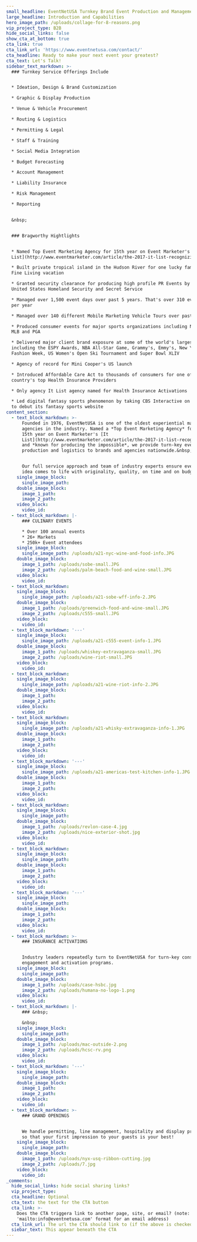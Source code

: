 ```yaml
---
small_headline: EventNetUSA Turnkey Brand Event Production and Management
large_headline: Introduction and Capabilities
hero_image_path: /uploads/collage-for-8-reasons.png
vip_project_type: B2B
hide_social_links: false
show_cta_at_bottom: true
cta_link: true
cta_link_url: 'https://www.eventnetusa.com/contact/'
cta_headline: Ready to make your next event your greatest?
cta_text: Let's Talk!
sidebar_text_markdown: >-
  ### Turnkey Service Offerings Include


  * Ideation, Design & Brand Customization

  * Graphic & Display Production

  * Venue & Vehicle Procurement

  * Routing & Logistics

  * Permitting & Legal

  * Staff & Training

  * Social Media Integration

  * Budget Forecasting

  * Account Management

  * Liability Insurance

  * Risk Management

  * Reporting


  &nbsp;


  ### Bragworthy Hightlights


  * Named Top Event Marketing Agency for 15th year on Event Marketer's [It
  List](http://www.eventmarketer.com/article/the-2017-it-list-recognizing-the-top-100-event-agencies/)

  * Built private tropical island in the Hudson River for one lucky family's
  Fine Living vacation

  * Granted security clearance for producing high profile PR Events by both
  United States Homeland Security and Secret Service

  * Managed over 1,500 event days over past 5 years. That's over 310 event day's
  per year

  * Managed over 140 different Mobile Marketing Vehicle Tours over past 10 years

  * Produced consumer events for major sports organizations including NBA, NFL,
  MLB and PGA

  * Delivered major client brand exposure at some of the world's largest events
  including the ESPY Awards, NBA All-Star Game, Grammy's, Emmy's, New York
  Fashion Week, US Women's Open Ski Tournament and Super Bowl XLIV

  * Agency of record for Mini Cooper's US launch

  * Introduced Affordable Care Act to thousands of consumers for one of the
  country's top Health Insurance Providers

  * Only agency It List agency named for Health Insurance Activations

  * Led digital fantasy sports phenomenon by taking CBS Interactive on the road
  to debut its fantasy sports website
content_section:
  - text_block_markdown: >-
      Founded in 1976, EventNetUSA is one of the oldest experiential marketing
      agencies in the industry. Named a *Top Event Marketing Agency* for the
      15th year on Event Marketer's [It
      List](http://www.eventmarketer.com/article/the-2017-it-list-recognizing-the-top-100-event-agencies/),
      and *known for producing the impossible*, we provide turn-key event
      production and logistics to brands and agencies nationwide.&nbsp;


      Our full service approach and team of industry experts ensure every brand
      idea comes to life with originality, quality, on time and on budget.
    single_image_block:
      single_image_path:
    double_image_block:
      image_1_path:
      image_2_path:
    video_block:
      video_id:
  - text_block_markdown: |-
      ### CULINARY EVENTS

      * Over 100 annual events
      * 26+ Markets
      * 250k+ Event attendees
    single_image_block:
      single_image_path: /uploads/a21-nyc-wine-and-food-info.JPG
    double_image_block:
      image_1_path: /uploads/sobe-small.JPG
      image_2_path: /uploads/palm-beach-food-and-wine-small.JPG
    video_block:
      video_id:
  - text_block_markdown:
    single_image_block:
      single_image_path: /uploads/a21-sobe-wff-info-2.JPG
    double_image_block:
      image_1_path: /uploads/greenwich-food-and-wine-small.JPG
      image_2_path: /uploads/c555-small.JPG
    video_block:
      video_id:
  - text_block_markdown: '---'
    single_image_block:
      single_image_path: /uploads/a21-c555-event-info-1.JPG
    double_image_block:
      image_1_path: /uploads/whiskey-extravaganza-small.JPG
      image_2_path: /uploads/wine-riot-small.JPG
    video_block:
      video_id:
  - text_block_markdown:
    single_image_block:
      single_image_path: /uploads/a21-wine-riot-info-2.JPG
    double_image_block:
      image_1_path:
      image_2_path:
    video_block:
      video_id:
  - text_block_markdown:
    single_image_block:
      single_image_path: /uploads/a21-whisky-extravaganza-info-1.JPG
    double_image_block:
      image_1_path:
      image_2_path:
    video_block:
      video_id:
  - text_block_markdown: '---'
    single_image_block:
      single_image_path: /uploads/a21-americas-test-kitchen-info-1.JPG
    double_image_block:
      image_1_path:
      image_2_path:
    video_block:
      video_id:
  - text_block_markdown:
    single_image_block:
      single_image_path:
    double_image_block:
      image_1_path: /uploads/revlon-case-4.jpg
      image_2_path: /uploads/nice-exterior-shot.jpg
    video_block:
      video_id:
  - text_block_markdown:
    single_image_block:
      single_image_path:
    double_image_block:
      image_1_path:
      image_2_path:
    video_block:
      video_id:
  - text_block_markdown: '---'
    single_image_block:
      single_image_path:
    double_image_block:
      image_1_path:
      image_2_path:
    video_block:
      video_id:
  - text_block_markdown: >-
      ### INSURANCE ACTIVATIONS


      Industry leaders repeatedly turn to EventNetUSA for turn-key consumer
      engagement and activation programs.
    single_image_block:
      single_image_path:
    double_image_block:
      image_1_path: /uploads/case-hsbc.jpg
      image_2_path: /uploads/humana-no-logo-1.png
    video_block:
      video_id:
  - text_block_markdown: |-
      ### &nbsp;

      &nbsp;
    single_image_block:
      single_image_path:
    double_image_block:
      image_1_path: /uploads/mac-outside-2.png
      image_2_path: /uploads/hcsc-rv.png
    video_block:
      video_id:
  - text_block_markdown: '---'
    single_image_block:
      single_image_path:
    double_image_block:
      image_1_path:
      image_2_path:
    video_block:
      video_id:
  - text_block_markdown: >-
      ### GRAND OPENINGS


      We handle permitting, line management, hospitality and display production
      so that your first impression to your guests is your best!
    single_image_block:
      single_image_path:
    double_image_block:
      image_1_path: /uploads/nyx-usq-ribbon-cutting.jpg
      image_2_path: /uploads/7.jpg
    video_block:
      video_id:
_comments:
  hide_social_links: hide social sharing links?
  vip_project_type:
  cta_headline: Optional
  cta_text: the text for the CTA button
  cta_link: >-
    Does the CTA triggera link to another page, site, or email? (note: use
    'mailto:info@eventnetusa.com' format for an email address)
  cta_link_url: The url the CTA should link to (if the above is checked)
  siebar_text: This appear beneath the CTA
---
```

